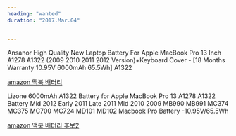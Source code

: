 ```yaml
---
heading: "wanted"
duration: "2017.Mar.04"


---
```


Ansanor High Quality New Laptop Battery For Apple MacBook Pro 13 Inch
A1278 A1322 (2009 2010 2011 2012 Version)+Keyboard Cover -
[18 Months Warranty 10.95V 6000mAh 65.5Wh] A1322

[amazon 맥북 배터리](https://www.amazon.com/Ansanor-Quality-Battery-MacBook-Keyboard/dp/B019AX96J8/ref=pd_cp_147_3?_encoding=UTF8&psc=1&refRID=SA10TN4R7RRCE854DTQN)


Lizone 6000mAh A1322 Battery for Apple MacBook Pro 13 A1278 A1322
Battery Mid 2012 Early 2011 Late 2011 Mid 2010 2009 MB990 MB991 MC374
MC375 MC700 MC724 MD101 MD102 Macbook Pro Battery -10.95V/65.5Wh

[amazon 맥북 배터리 후보2](https://www.amazon.com/dp/B01LZGAW95?psc=1) 

